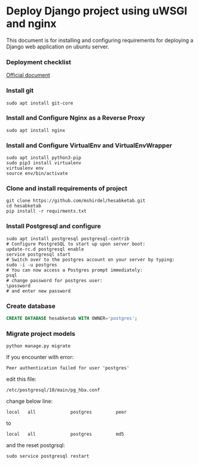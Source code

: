 # Deploy Django project using uWSGI and nginx

This document is for installing and configuring requirements for deploying a Django web application on ubuntu server.

### Deployment checklist
[Official document](https://docs.djangoproject.com/en/2.1/howto/deployment/checklist/)


### Install git
```shell
sudo apt install git-core
```

### Install and Configure Nginx as a Reverse Proxy
```shell
sudo apt install nginx
```

### Install and Configure VirtualEnv and VirtualEnvWrapper
```shell
sudo apt install python3-pip
sudo pip3 install virtualenv 
virtualenv env
source env/bin/activate
```

### Clone and install requirements of project
```shell
git clone https://github.com/mshirdel/hesabketab.git
cd hesabketab
pip install -r requirments.txt
```

### Install Postgresql and configure
```shell
sudo apt install postgresql postgresql-contrib
# Configure PostgreSQL to start up upon server boot:
update-rc.d postgresql enable 
service postgresql start
# Switch over to the postgres account on your server by typing:
sudo -i -u postgres
# You can now access a Postgres prompt immediately:
psql
# change password for postgres user:
\password
# and enter new password
```

### Create database
```sql
CREATE DATABASE hesabketab WITH OWNER='postgres';
```

### Migrate project models
```shell
python manage.py migrate
```
If you encounter with error:
```
Peer authentication failed for user 'postgres'
```
edit this file:
```
/etc/postgresql/10/main/pg_hba.conf
```
change below line:
```
local   all             postgres         peer
```
to
```
local   all             postgres         md5
```
and the reset postgrsql:
```shell
sudo service postgresql restart
```

